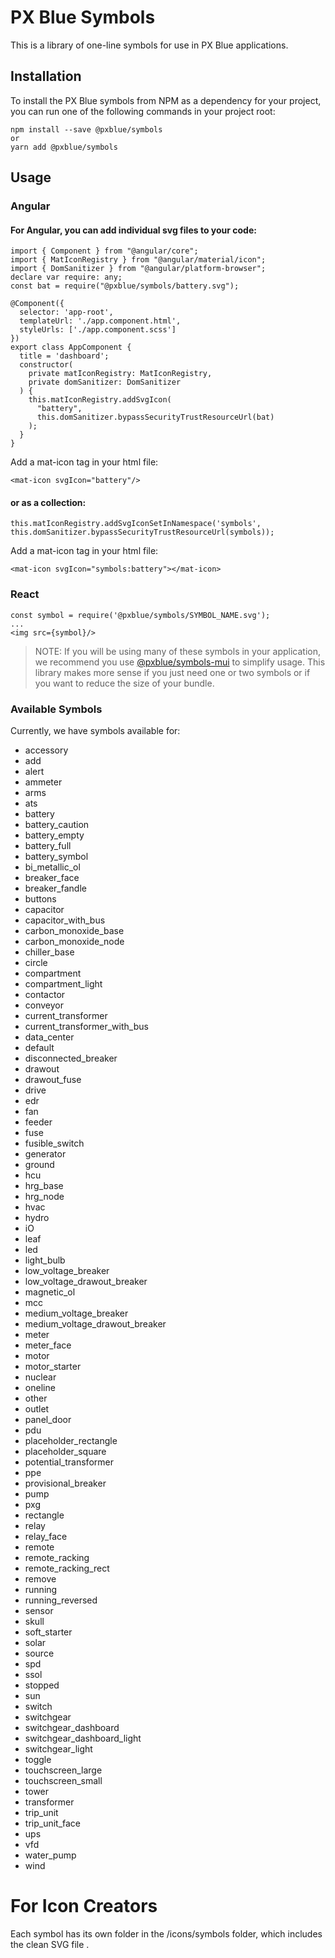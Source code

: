 # PX Blue Symbols
This is a library of one-line symbols for use in PX Blue applications.

## Installation
To install the PX Blue symbols from NPM as a dependency for your project, you can run one of the following commands in your project root:
```
npm install --save @pxblue/symbols
or
yarn add @pxblue/symbols
```

## Usage
### Angular
#### For Angular, you can add individual svg files to your code:
```
import { Component } from "@angular/core";
import { MatIconRegistry } from "@angular/material/icon";
import { DomSanitizer } from "@angular/platform-browser";
declare var require: any;
const bat = require("@pxblue/symbols/battery.svg");

@Component({
  selector: 'app-root',
  templateUrl: './app.component.html',
  styleUrls: ['./app.component.scss']
})
export class AppComponent {
  title = 'dashboard';
  constructor(
    private matIconRegistry: MatIconRegistry,
    private domSanitizer: DomSanitizer
  ) {
    this.matIconRegistry.addSvgIcon(
      "battery",
      this.domSanitizer.bypassSecurityTrustResourceUrl(bat)
    );
  }
}
```
Add a mat-icon tag in your html file:
```
<mat-icon svgIcon="battery"/>
```

#### or as a collection:

```
this.matIconRegistry.addSvgIconSetInNamespace('symbols', this.domSanitizer.bypassSecurityTrustResourceUrl(symbols));
```

Add a mat-icon tag in your html file:
```
<mat-icon svgIcon="symbols:battery"></mat-icon>
```

### React
```
const symbol = require('@pxblue/symbols/SYMBOL_NAME.svg');
...
<img src={symbol}/>
```

>NOTE: If you will be using many of these symbols in your application, we recommend you use [@pxblue/symbols-mui](https://www.npmjs.com/package/@pxblue/symbols-mui) to simplify usage. This library makes more sense if you just need one or two symbols or if you want to reduce the size of your bundle.

### Available Symbols
Currently, we have symbols available for:
* accessory
* add
* alert
* ammeter
* arms
* ats
* battery
* battery_caution
* battery_empty
* battery_full
* battery_symbol
* bi_metallic_ol
* breaker_face
* breaker_fandle
* buttons
* capacitor
* capacitor_with_bus
* carbon_monoxide_base
* carbon_monoxide_node
* chiller_base
* circle
* compartment
* compartment_light
* contactor
* conveyor
* current_transformer
* current_transformer_with_bus
* data_center
* default
* disconnected_breaker
* drawout
* drawout_fuse
* drive
* edr
* fan
* feeder
* fuse
* fusible_switch
* generator
* ground
* hcu
* hrg_base
* hrg_node
* hvac
* hydro
* iO
* leaf
* led
* light_bulb
* low_voltage_breaker
* low_voltage_drawout_breaker
* magnetic_ol
* mcc
* medium_voltage_breaker
* medium_voltage_drawout_breaker
* meter
* meter_face
* motor
* motor_starter
* nuclear
* oneline
* other
* outlet
* panel_door
* pdu
* placeholder_rectangle
* placeholder_square
* potential_transformer
* ppe
* provisional_breaker
* pump
* pxg
* rectangle
* relay
* relay_face
* remote
* remote_racking
* remote_racking_rect
* remove
* running
* running_reversed
* sensor
* skull
* soft_starter
* solar
* source
* spd
* ssol
* stopped
* sun
* switch
* switchgear
* switchgear_dashboard
* switchgear_dashboard_light
* switchgear_light
* toggle
* touchscreen_large
* touchscreen_small
* tower
* transformer
* trip_unit
* trip_unit_face
* ups
* vfd
* water_pump
* wind


# For Icon Creators
Each symbol has its own folder in the /icons/symbols folder, which includes the clean SVG file .


